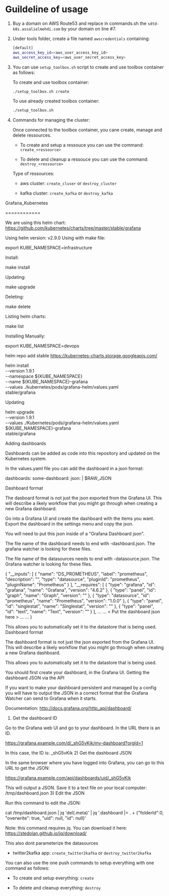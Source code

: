 # Guildeline of usage

1. Buy a domain on AWS Route53 and replace in commands.sh the `sdtd-k8s.assalielmehdi.com` by your domain on line #7.

2. Under tools folder, create a file named `awscredentials` containing:

   ```bash
   [default]
   aws_access_key_id=<aws_user_access_key_id>
   aws_secret_access_key=<aws_user_secret_access_key>
   ```

3. You can use `setup_toolbox.sh` script to create and use toolbox container as follows:

   To create and use toolbox container:

   ```bash
   ./setup_toolbox.sh create
   ```

   To use already created toolbox container:

   ```bash
   ./setup_toolbox.sh
   ```

4. Commands for managing the cluster:

   Once connected to the toolbox container, you cane create, manage and delete ressources.

   - To create and setup a ressouce you can use the command: `create_<ressource>`

   - To delete and cleanup a ressouce you can use the command: `destroy_<ressource>`

   Type of ressources:

   - aws cluster: `create_cluser` or `destroy_cluster`

   - kafka cluster: `create_kafka` or `destroy_kafka`



Grafana_Kubernetes

============

We are using this helm chart: https://github.com/kubernetes/charts/tree/master/stable/grafana

Using helm version: v2.9.0
Using with make file:

export KUBE_NAMESPACE=infrastructure

Install:

make install

Updating:

make upgrade

Deleting:

make delete

Listing helm charts:

make list

Installing Manually:

export KUBE_NAMESPACE=devops

helm repo add stable https://kubernetes-charts.storage.googleapis.com/

helm install \
--version 1.9.1 \
--namespace ${KUBE_NAMESPACE} \
--name ${KUBE_NAMESPACE}-grafana \
--values ./kubernetes/pods/grafana-helm/values.yaml \
stable/grafana

Updating

helm upgrade \
--version 1.9.1 \
--values ./Kubernetes/pods/grafana-helm/values.yaml \
${KUBE_NAMESPACE}-grafana \
stable/grafana

Adding dashboards

Dashboards can be added as code into this repository and updated on the Kubernetes system.

In the values.yaml file you can add the dashboard in a json format:

dashboards:
  some-dashboard:
    json: |
      $RAW_JSON

Dashboard format

The dasboard format is not just the json exported from the Grafana UI. This will describe a likely workflow that you might go through when creating a new Grafana dashboard.

Go into a Grafana UI and create the dashboard with the items you want. Export the dashboard in the settings menu and copy the json.

You will need to put this json inside of a "Grafana Dashboard json".

The file name of the dashboard needs to end with -dashboard.json. The grafana watcher is looking for these files.

The file name of the datasources needs to end with -datasource.json. The Grafana watcher is looking for these files.

{
  "__inputs": [
    {
      "name": "DS_PROMETHEUS",
      "label": "prometheus",
      "description": "",
      "type": "datasource",
      "pluginId": "prometheus",
      "pluginName": "Prometheus"
    }
  ],
  "__requires": [
    {
      "type": "grafana",
      "id": "grafana",
      "name": "Grafana",
      "version": "4.6.2"
    },
    {
      "type": "panel",
      "id": "graph",
      "name": "Graph",
      "version": ""
    },
    {
      "type": "datasource",
      "id": "prometheus",
      "name": "Prometheus",
      "version": "1.0.0"
    },
    {
      "type": "panel",
      "id": "singlestat",
      "name": "Singlestat",
      "version": ""
    },
    {
      "type": "panel",
      "id": "text",
      "name": "Text",
      "version": ""
    }
  ],
  ...
  ...
  < Put the dashboard json here >
  ...
  ...
}

This allows you to automatically set it to the datastore that is being used.
Dashboard format

The dashboard format is not just the json exported from the Grafana UI. This will describe a likely workflow that you might go through when creating a new Grafana dashboard.

This allows you to automatically set it to the datastore that is being used.

You should first create your dashboard, in the Grafana UI.
Getting the dashboard JSON via the API

If you want to make your dashboard persistent and managed by a config you will have to output the JSON in a correct format that the Grafana Watcher can send to Grafana when it starts.

Documentation: http://docs.grafana.org/http_api/dashboard/
1) Get the dashboard ID

Go to the Grafana web UI and go to your dashboard. In the URL there is an ID.

https://grafana.example.com/d/_shG5vKik/my-dashboard?orgId=1

In this case, the ID is: _shG5vKik
2) Get the dashboard JSON

In the same browser where you have logged into Grafana, you can go to this URL to get the JSON:

https://grafana.example.com/api/dashboards/uid/_shG5vKik

This will output a JSON. Save it to a text file on your local computer: /tmp/dashboard.json
3) Edit the JSON

Run this command to edit the JSON:

cat /tmp/dashboard.json | jq 'del(.meta)' | jq '.dashboard |= . + {"folderId":0, "overwrite": true, "uid": null, "id": null}'

Note: this command requires jq. You can download it here: https://stedolan.github.io/jq/download/

This also dont parameterize the datasources
   - twitter2kafka app: `create_twitter2kafka` or `destroy_twitter2kafka`

   You can also use the one push commands to setup everything with one command as follows:

   - To create and setup everything: `create`

   - To delete and cleanup everything: `destroy`

<!-- kubectl apply -f https://raw.githubusercontent.com/kubernetes/dashboard/v1.10.1/src/deploy/recommended/kubernetes-dashboard.yaml

Then follow the steps of this medium to see the kubernetes dashboard (still have to automate this part):
https://medium.com/@kanrangsan/creating-admin-user-to-access-kubernetes-dashboard-723d6c9764e4 -->
